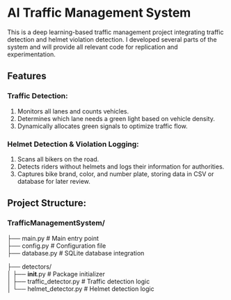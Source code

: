# AI Traffic Management System

This is a deep learning-based traffic management project integrating traffic detection and helmet violation detection. I developed several parts of the system and will provide all relevant code for replication and experimentation.

## Features

### Traffic Detection:

1) Monitors all lanes and counts vehicles.
2) Determines which lane needs a green light based on vehicle density.
3) Dynamically allocates green signals to optimize traffic flow.

### Helmet Detection & Violation Logging:

1) Scans all bikers on the road.
2) Detects riders without helmets and logs their information for authorities.
3) Captures bike brand, color, and number plate, storing data in CSV or database for later review.



## Project Structure:

### TrafficManagementSystem/ 

├── main.py                  # Main entry point  
├── config.py                # Configuration file  
├── database.py              # SQLite database integration  

├── detectors/  
│   ├── __init__.py          # Package initializer  
│   ├── traffic_detector.py  # Traffic detection logic  
│   └── helmet_detector.py   # Helmet detection logic  

